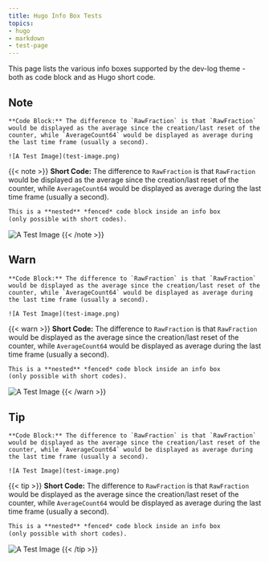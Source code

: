 ```yaml
---
title: Hugo Info Box Tests
topics:
- hugo
- markdown
- test-page
---
```


This page lists the various info boxes supported by the dev-log theme - both as code block and as Hugo short code.

## Note

```note
**Code Block:** The difference to `RawFraction` is that `RawFraction` would be displayed as the average since the creation/last reset of the counter, while `AverageCount64` would be displayed as average during the last time frame (usually a second).

![A Test Image](test-image.png)
```

{{< note >}}
**Short Code:** The difference to `RawFraction` is that `RawFraction` would be displayed as the average since the creation/last reset of the counter, while `AverageCount64` would be displayed as average during the last time frame (usually a second).

```markdown
This is a **nested** *fenced* code block inside an info box
(only possible with short codes).
```

![A Test Image](test-image.png)
{{< /note >}}

## Warn

```warn
**Code Block:** The difference to `RawFraction` is that `RawFraction` would be displayed as the average since the creation/last reset of the counter, while `AverageCount64` would be displayed as average during the last time frame (usually a second).

![A Test Image](test-image.png)
```

{{< warn >}}
**Short Code:** The difference to `RawFraction` is that `RawFraction` would be displayed as the average since the creation/last reset of the counter, while `AverageCount64` would be displayed as average during the last time frame (usually a second).

```markdown
This is a **nested** *fenced* code block inside an info box
(only possible with short codes).
```

![A Test Image](test-image.png)
{{< /warn >}}

## Tip

```tip
**Code Block:** The difference to `RawFraction` is that `RawFraction` would be displayed as the average since the creation/last reset of the counter, while `AverageCount64` would be displayed as average during the last time frame (usually a second).

![A Test Image](test-image.png)
```

{{< tip >}}
**Short Code:** The difference to `RawFraction` is that `RawFraction` would be displayed as the average since the creation/last reset of the counter, while `AverageCount64` would be displayed as average during the last time frame (usually a second).

```markdown
This is a **nested** *fenced* code block inside an info box
(only possible with short codes).
```

![A Test Image](test-image.png)
{{< /tip >}}
